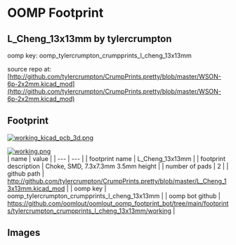 # OOMP Footprint  
## L_Cheng_13x13mm  by tylercrumpton  
  
oomp key: oomp_tylercrumpton_crumpprints_l_cheng_13x13mm  
  
source repo at: [http://github.com/tylercrumpton/CrumpPrints.pretty/blob/master/WSON-6p-2x2mm.kicad_mod](http://github.com/tylercrumpton/CrumpPrints.pretty/blob/master/WSON-6p-2x2mm.kicad_mod)  
## Footprint  
  
[![working_kicad_pcb_3d.png](working_kicad_pcb_3d_600.png)](working_kicad_pcb_3d.png)  
  
[![working.png](working_600.png)](working.png)  
| name | value | 
| --- | --- | 
| footprint name | L_Cheng_13x13mm | 
| footprint description | Choke, SMD, 7.3x7.3mm 3.5mm height | 
| number of pads | 2 | 
| github path | http://github.com/tylercrumpton/CrumpPrints.pretty/blob/master/L_Cheng_13x13mm.kicad_mod | 
| oomp key | oomp_tylercrumpton_crumpprints_l_cheng_13x13mm | 
| oomp bot github | https://github.com/oomlout/oomlout_oomp_footprint_bot/tree/main/footprints/tylercrumpton_crumpprints_l_cheng_13x13mm/working | 
## Images  
